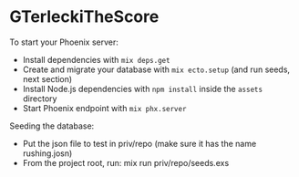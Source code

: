 # GTerleckiTheScore

To start your Phoenix server:

  * Install dependencies with `mix deps.get`
  * Create and migrate your database with `mix ecto.setup` (and run seeds, next section)
  * Install Node.js dependencies with `npm install` inside the `assets` directory
  * Start Phoenix endpoint with `mix phx.server`

Seeding the database:

  * Put the json file to test in priv/repo (make sure it has the name rushing.josn)
  * From the project root, run: mix run priv/repo/seeds.exs



